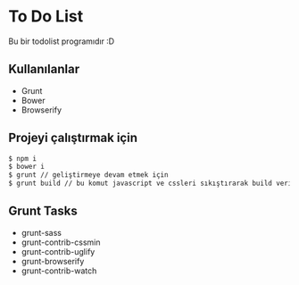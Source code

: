 # To Do List
Bu bir todolist programıdır :D

## Kullanılanlar

 - Grunt
 - Bower
 - Browserify

## Projeyi çalıştırmak için
```sh
$ npm i
$ bower i
$ grunt // geliştirmeye devam etmek için
$ grunt build // bu komut javascript ve cssleri sıkıştırarak build verir.
```
## Grunt Tasks
  - grunt-sass
  - grunt-contrib-cssmin
  - grunt-contrib-uglify
  - grunt-browserify
  - grunt-contrib-watch
  
  